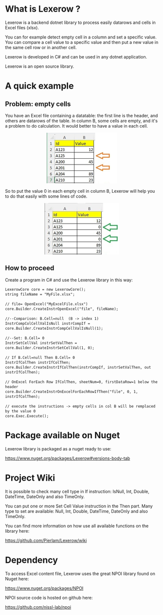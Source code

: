 # What is Lexerow ?
Lexerow is a backend dotnet library to process easily datarows and cells in Excel files (xlsx).

You can for example detect empty cell in a column and set a specific value. 
You can compare a cell value to a specific value and then put a new value in the same cell row or in another cell.

Lexerow is developed in C# and can be used in any dotnet application. 

Lexerow is an open source library.

# A quick example

## Problem: empty cells

You have an Excel file containing a datatable: the first line is the header, and others are datarows of the table.
In column B, some cells are empty, and it's a problem to do calculation. It would better to have a value in each cell.


<p align="center">
    <img src="0-Docs/Readmemd/datarow_cells_empty_2025-04-13.jpg" alt="Some cells are empty">
</p>

So to put the value 0 in each empty cell in column B, Lexerow will help you to do that easily with some lines of code.

<p align="center">
    <img src="0-Docs/Readmemd/datarow_cells_set_zero_2025-04-13.jpg" alt="Cells have now values">
</p>


## How to proceed

Create a program in C# and use the Lexerow library in this way:

```
LexerowCore core = new LexerowCore();
string fileName = "MyFile.xlsx";
   
// file= OpenExcel("MyExcelFile.xlsx")
core.Builder.CreateInstrOpenExcel("file", fileName);
   
//--Comparison: B.Cell=null  (B -> index 1)
InstrCompColCellValIsNull instrCompIf = core.Builder.CreateInstrCompCellValIsNull(1);

//--Set: B.Cell= 0
InstrSetCellVal instrSetValThen = core.Builder.CreateInstrSetCellVal(1, 0);

// If B.Cell=null Then B.Cell= 0
InstrIfColThen instrIfColThen;
core.Builder.CreateInstrIfColThen(instrCompIf, instrSetValThen, out instrIfColThen);

// OnExcel ForEach Row IfColThen, sheetNum=0, firstDataRow=1 below the header
core.Builder.CreateInstrOnExcelForEachRowIfThen("file", 0, 1, instrIfColThen);

// execute the instructions -> empty cells in col B will be remplaced by the value 0
core.Exec.Execute();
```

# Package available on Nuget

Lexerow library is packaged as a nuget ready to use:

https://www.nuget.org/packages/Lexerow#versions-body-tab

# Project Wiki

It is possible to check many cell type in If instruction: IsNull, Int, Double, DateTime, DateOnly and also TimeOnly.

You can put one or more Set Cell Value instruction in the Then part. Many type to set are available:
Null, Int, Double, DateTime, DateOnly and also TimeOnly.

You can find more information on how use all available functions on the library here:

https://github.com/Pierlam/Lexerow/wiki

# Dependency

To access Excel content file, Lexerow uses the great NPOI library found on Nuget here:

https://www.nuget.org/packages/NPOI

NPOI source code is hosted on github here:

https://github.com/nissl-lab/npoi


